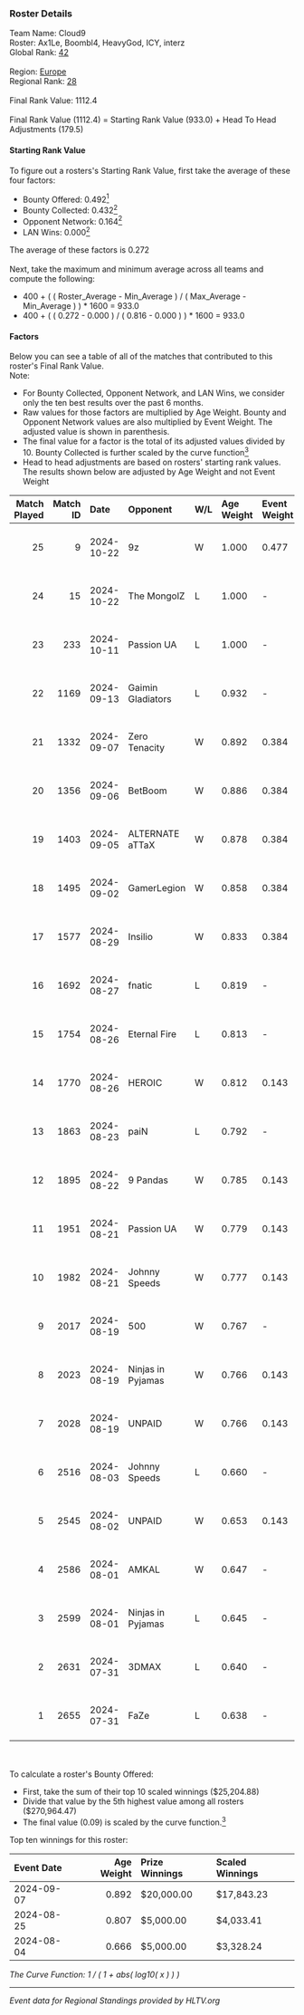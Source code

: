 ### Roster Details<br />
Team Name: Cloud9<br />
Roster: Ax1Le, Boombl4, HeavyGod, ICY, interz<br />
Global Rank: [42](../../standings_global_2024_10_23.md)<br />
<br />
Region: [Europe]( ../../standings_europe_2024_10_23.md)<br />
Regional Rank: [28]( ../../standings_europe_2024_10_23.md)<br />
<br />
Final Rank Value:  1112.4<br />
<br />
Final Rank Value (1112.4) = Starting Rank Value (933.0) + Head To Head Adjustments (179.5)<br />

#### Starting Rank Value<br />
To figure out a rosters's Starting Rank Value, first take the average of these four factors:<br />
- Bounty Offered: 0.492[<sup>1</sup>](#table2)
- Bounty Collected: 0.432[<sup>2</sup>](#table1)
- Opponent Network: 0.164[<sup>2</sup>](#table1)
- LAN Wins: 0.000[<sup>2</sup>](#table1)

The average of these factors is 0.272<br />
<br />
Next, take the maximum and minimum average across all teams and compute the following:<br />
- 400 + ( ( Roster_Average - Min_Average ) / ( Max_Average - Min_Average ) ) * 1600 = 933.0
- 400 + ( ( 0.272 - 0.000 ) / ( 0.816 - 0.000 ) ) * 1600 = 933.0


#### Factors<br />
Below you can see a table of all of the matches that contributed to this roster's Final Rank Value.<br />
Note:<br />

- For Bounty Collected, Opponent Network, and LAN Wins, we consider only the ten best results over the past 6 months.
- Raw values for those factors are multiplied by Age Weight. Bounty and Opponent Network values are also multiplied by Event Weight. The adjusted value is shown in parenthesis.
- The final value for a factor is the total of its adjusted values divided by 10. Bounty Collected is further scaled by the curve function[<sup>3</sup>](#curveFunction)
- Head to head adjustments are based on rosters' starting rank values. The results shown below are adjusted by Age Weight and not Event Weight
<span id="table1"></span><br />


| Match Played | Match ID | Date       | Opponent          | W/L | Age Weight | Event Weight | Bounty Collected | Opponent Network | LAN Wins  | H2H Adj. | Roster                                |
| -: | -: | :- | :- | :- | :- | :- | :- | :- | :- | -: | :- |
|           25 |        9 | 2024-10-22 | 9z                | W   | 1.000      | 0.477        | 0.271 (0.129)    | 0.353 (0.168)    | 0 (0.000) |    21.60 | Ax1Le, Boombl4, HeavyGod, ICY, interz |
|           24 |       15 | 2024-10-22 | The MongolZ       | L   | 1.000      | -            | -                | -                | -         |    -1.24 | Ax1Le, Boombl4, HeavyGod, ICY, interz |
|           23 |      233 | 2024-10-11 | Passion UA        | L   | 1.000      | -            | -                | -                | -         |   -13.53 | Ax1Le, Boombl4, HeavyGod, ICY, interz |
|           22 |     1169 | 2024-09-13 | Gaimin Gladiators | L   | 0.932      | -            | -                | -                | -         |   -20.83 | Ax1Le, Boombl4, HeavyGod, ICY, interz |
|           21 |     1332 | 2024-09-07 | Zero Tenacity     | W   | 0.892      | 0.384        | 0.127 (0.044)    | 0.806 (0.276)    | 0 (0.000) |    12.76 | Ax1Le, Boombl4, HeavyGod, ICY, interz |
|           20 |     1356 | 2024-09-06 | BetBoom           | W   | 0.886      | 0.384        | 0.198 (0.067)    | 0.423 (0.144)    | 0 (0.000) |    17.28 | Ax1Le, Boombl4, HeavyGod, ICY, interz |
|           19 |     1403 | 2024-09-05 | ALTERNATE aTTaX   | W   | 0.878      | 0.384        | 0.081 (0.027)    | 0.794 (0.268)    | 0 (0.000) |     9.37 | Ax1Le, Boombl4, HeavyGod, ICY, interz |
|           18 |     1495 | 2024-09-02 | GamerLegion       | W   | 0.858      | 0.384        | 0.267 (0.088)    | 0.596 (0.197)    | 0 (0.000) |    14.39 | Ax1Le, Boombl4, HeavyGod, ICY, interz |
|           17 |     1577 | 2024-08-29 | Insilio           | W   | 0.833      | 0.384        | -                | 0.696 (0.223)    | 0 (0.000) |     8.21 | Ax1Le, Boombl4, HeavyGod, ICY, interz |
|           16 |     1692 | 2024-08-27 | fnatic            | L   | 0.819      | -            | -                | -                | -         |    -4.49 | Ax1Le, Boombl4, HeavyGod, ICY, interz |
|           15 |     1754 | 2024-08-26 | Eternal Fire      | L   | 0.813      | -            | -                | -                | -         |    -0.32 | Ax1Le, Boombl4, HeavyGod, ICY, interz |
|           14 |     1770 | 2024-08-26 | HEROIC            | W   | 0.812      | 0.143        | 0.417 (0.048)    | 0.516 (0.060)    | 0 (0.000) |    24.56 | Ax1Le, Boombl4, HeavyGod, ICY, interz |
|           13 |     1863 | 2024-08-23 | paiN              | L   | 0.792      | -            | -                | -                | -         |    -1.41 | Ax1Le, Boombl4, HeavyGod, ICY, interz |
|           12 |     1895 | 2024-08-22 | 9 Pandas          | W   | 0.785      | 0.143        | -                | 0.690 (0.077)    | 0 (0.000) |    14.75 | Ax1Le, Boombl4, HeavyGod, ICY, interz |
|           11 |     1951 | 2024-08-21 | Passion UA        | W   | 0.779      | 0.143        | 0.205 (0.023)    | 1.000 (0.111)    | 0 (0.000) |    15.77 | Ax1Le, Boombl4, HeavyGod, ICY, interz |
|           10 |     1982 | 2024-08-21 | Johnny Speeds     | W   | 0.777      | 0.143        | -                | 1.000 (0.111)    | 0 (0.000) |    14.69 | Ax1Le, Boombl4, HeavyGod, ICY, interz |
|            9 |     2017 | 2024-08-19 | 500               | W   | 0.767      | -            | -                | -                | -         |     6.00 | Ax1Le, Boombl4, HeavyGod, ICY, interz |
|            8 |     2023 | 2024-08-19 | Ninjas in Pyjamas | W   | 0.766      | 0.143        | 0.154 (0.017)    | -                | -         |    20.19 | Ax1Le, Boombl4, HeavyGod, ICY, interz |
|            7 |     2028 | 2024-08-19 | UNPAID            | W   | 0.766      | 0.143        | 0.202 (0.022)    | -                | -         |    20.21 | Ax1Le, Boombl4, HeavyGod, ICY, interz |
|            6 |     2516 | 2024-08-03 | Johnny Speeds     | L   | 0.660      | -            | -                | -                | -         |    -6.57 | Ax1Le, Boombl4, HeavyGod, ICY, interz |
|            5 |     2545 | 2024-08-02 | UNPAID            | W   | 0.653      | 0.143        | 0.202 (0.019)    | -                | -         |    18.53 | Ax1Le, Boombl4, HeavyGod, ICY, interz |
|            4 |     2586 | 2024-08-01 | AMKAL             | W   | 0.647      | -            | -                | -                | -         |    13.40 | Ax1Le, Boombl4, HeavyGod, ICY, interz |
|            3 |     2599 | 2024-08-01 | Ninjas in Pyjamas | L   | 0.645      | -            | -                | -                | -         |    -2.77 | Ax1Le, Boombl4, HeavyGod, ICY, interz |
|            2 |     2631 | 2024-07-31 | 3DMAX             | L   | 0.640      | -            | -                | -                | -         |    -0.83 | Ax1Le, Boombl4, HeavyGod, ICY, interz |
|            1 |     2655 | 2024-07-31 | FaZe              | L   | 0.638      | -            | -                | -                | -         |    -0.25 | Ax1Le, Boombl4, HeavyGod, ICY, interz |

<br />
<span id="table2"></span><br />
To calculate a roster's Bounty Offered:<br />

- First, take the sum of their top 10 scaled winnings ($25,204.88)
- Divide that value by the 5th highest value among all rosters ($270,964.47)
- The final value (0.09) is scaled by the curve function.[<sup>3</sup>](#curveFunction)

Top ten winnings for this roster:<br />

| Event Date | Age Weight | Prize Winnings | Scaled Winnings |
| :- | -: | :- | :- |
| 2024-09-07 |      0.892 | $20,000.00     | $17,843.23      |
| 2024-08-25 |      0.807 | $5,000.00      | $4,033.41       |
| 2024-08-04 |      0.666 | $5,000.00      | $3,328.24       |


<span id="curveFunction"></span>_The Curve Function: 1 / ( 1 + abs( log10( x ) ) )_<br />

---
_Event data for Regional Standings provided by HLTV.org_<br />
